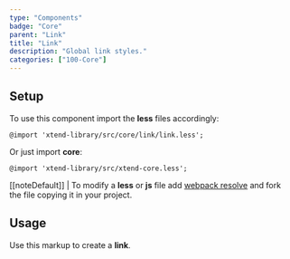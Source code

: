 ```yaml
---
type: "Components"
badge: "Core"
parent: "Link"
title: "Link"
description: "Global link styles."
categories: ["100-Core"]
---
```


## Setup

To use this component import the **less** files accordingly:

```less
@import 'xtend-library/src/core/link/link.less';
```

Or just import **core**:

```less
@import 'xtend-library/src/xtend-core.less';
```

[[noteDefault]]
| To modify a **less** or **js** file add [webpack resolve](/introduction/setup#usage-webpack) and fork the file copying it in your project.

## Usage

Use this markup to create a **link**.

<script type="text/plain" class="language-markup">
  <a href="#">
    <!-- content -->
  </a>

  <button type="button" class="btn btn-link">
    <!-- content -->
  </button>
</script>
